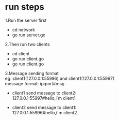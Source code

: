 # run steps
1.Run the server first
- cd network
- go run server.go
  
2.Then run two clients
- cd client
- go run client.go  
- go run client.go 
  
3.Message sending format<br/>
eg: client1(127.0.0.1:55996) and client1(127.0.0.1:55997)<br/>
message format: ip:port#msg<br/>
- client1 send message to client2:<br/>
127.0.0.1:55997#hello,i`m client1<br/>

- client2 send message to client1:<br/>
127.0.0.1:55996#hello,i`m client2<br/>
